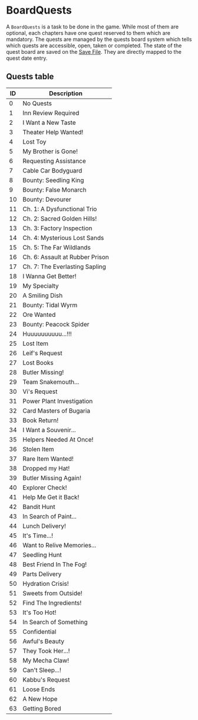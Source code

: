 # BoardQuests

A `BoardQuests` is a task to be done in the game. While most of them are optional, each chapters have one quest reserved to them which are mandatory. The quests are managed by the quests board system which tells which quests are accessible, open, taken or completed. The state of the quest board are saved on the [Save File](../Save%20File.md). They are directly mapped to the quest date entry.

## Quests table

|ID|Description|
|--|-----------|
|0|No Quests|
|1|Inn Review Required|
|2|I Want a New Taste|
|3|Theater Help Wanted!|
|4|Lost Toy|
|5|My Brother is Gone!|
|6|Requesting Assistance|
|7|Cable Car Bodyguard|
|8|Bounty: Seedling King|
|9|Bounty: False Monarch|
|10|Bounty: Devourer|
|11|Ch. 1: A Dysfunctional Trio|
|12|Ch. 2: Sacred Golden Hills!|
|13|Ch. 3: Factory Inspection|
|14|Ch. 4: Mysterious Lost Sands|
|15|Ch. 5: The Far Wildlands|
|16|Ch. 6: Assault at Rubber Prison|
|17|Ch. 7: The Everlasting Sapling|
|18|I Wanna Get Better!|
|19|My Specialty|
|20|A Smiling Dish|
|21|Bounty: Tidal Wyrm|
|22|Ore Wanted|
|23|Bounty: Peacock Spider|
|24|Huuuuuuuuuu...!!!|
|25|Lost Item|
|26|Leif's Request|
|27|Lost Books|
|28|Butler Missing!|
|29|Team Snakemouth...|
|30|Vi's Request|
|31|Power Plant Investigation|
|32|Card Masters of Bugaria|
|33|Book Return!|
|34|I Want a Souvenir...|
|35|Helpers Needed At Once!|
|36|Stolen Item|
|37|Rare Item Wanted!|
|38|Dropped my Hat!|
|39|Butler Missing Again!|
|40|Explorer Check!|
|41|Help Me Get it Back!|
|42|Bandit Hunt|
|43|In Search of Paint...|
|44|Lunch Delivery!|
|45|It's Time...!|
|46|Want to Relive Memories...|
|47|Seedling Hunt|
|48|Best Friend In The Fog!|
|49|Parts Delivery|
|50|Hydration Crisis!|
|51|Sweets from Outside!|
|52|Find The Ingredients!|
|53|It's Too Hot!|
|54|In Search of Something|
|55|Confidential|
|56|Awful's Beauty|
|57|They Took Her...!|
|58|My Mecha Claw!|
|59|Can't Sleep...!|
|60|Kabbu's Request|
|61|Loose Ends|
|62|A New Hope|
|63|Getting Bored|
